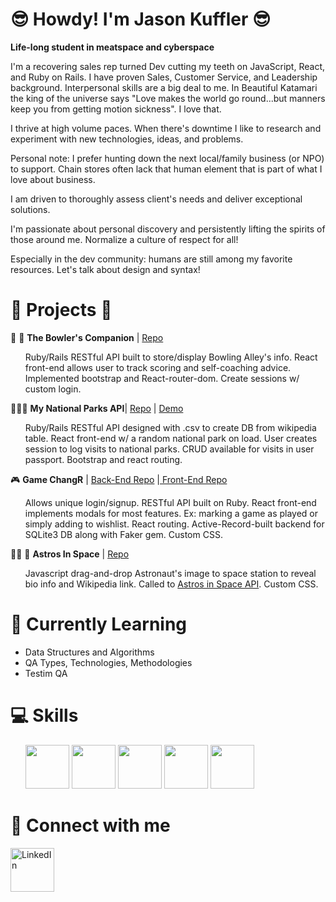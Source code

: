 # :sunglasses: Howdy! I'm Jason Kuffler :sunglasses:

<b>Life-long student in meatspace and cyberspace</b>

I'm a recovering sales rep turned Dev cutting my teeth on JavaScript, React, and Ruby on Rails. I have proven Sales, Customer Service, and Leadership background. Interpersonal skills are a big deal to me. In Beautiful Katamari the king of the universe says "Love makes the world go round...but manners keep you from getting motion sickness". I love that.

I thrive at high volume paces. When there's downtime I like to research and experiment with new technologies, ideas, and problems.

Personal note: I prefer hunting down the next local/family business (or NPO) to support. Chain stores often lack that human element that is part of what I love about business.

I am driven to thoroughly assess client's needs and deliver exceptional solutions.

I'm passionate about personal discovery and persistently lifting the spirits of those around me. Normalize a culture of respect for all!

Especially in the dev community: humans are still among my favorite resources. Let's talk about design and syntax!



# :construction_worker: Projects :construction_worker: 

:construction_worker:  :bowling: <b>The Bowler's Companion</b> | <a href="https://github.com/Jkuffler/bowling/tree/master" rel="noreferrer noopener">Repo</a>
 <ul>
Ruby/Rails RESTful API built to store/display Bowling Alley's info.
React front-end allows user to track scoring and self-coaching advice.
Implemented bootstrap and React-router-dom.
Create sessions w/ custom login.
  </ul>

 :palm_tree::evergreen_tree::deciduous_tree: <b>My National Parks API</b>| <a href="https://github.com/Jkuffler/MyNationalParksAPI" rel="noreferrer noopener">Repo</a> | <a href="https://national-park-app.herokuapp.com/" rel="noreferrer noopener">Demo</a>
  <ul>
Ruby/Rails RESTful API designed with .csv to create DB from wikipedia table. 
React front-end w/ a random national park on load.
User creates session to log visits to national parks. 
CRUD available for visits in user passport. 
Bootstrap and react routing.
  </ul>

 :video_game: <b>Game ChangR</b> | <a href="https://github.com/Jkuffler/Phase3GroupProject_Back" rel="noreferrer noopener">Back-End Repo</a> |<a href="https://github.com/Jkuffler/Phase3GroupProject/tree/master/my-app-frontend" rel="noreferrer noopener"> Front-End Repo</a>
 <ul>
Allows unique login/signup.
RESTful API built on Ruby.
React front-end implements modals for most features. Ex: marking a game as played or simply adding to wishlist.
React routing. 
Active-Record-built backend for SQLite3 DB along with Faker gem. 
Custom CSS.
 </ul>
 
:astronaut: :rocket: <b>Astros In Space</b> | <a href="https://github.com/Jkuffler/Phase-1-Astronauts/tree/jason" rel="noreferrer noopener">Repo</a>
 <ul>
 Javascript drag-and-drop Astronaut's image to space station to reveal bio info and Wikipedia link. Called to <a href="http://open-notify.org/Open-Notify-API/People-In-Space/" rel="noreferrer noopener">Astros in Space API</a>. Custom CSS. 
 </ul>
 
# :thinking: Currently Learning 
<ul>
 <li>Data Structures and Algorithms</li>
 <li>QA Types, Technologies, Methodologies</li>
 <li>Testim QA</li>
</ul>

# :computer: Skills
<ul>
<img height=70px width=70px src="https://cdn.jsdelivr.net/gh/devicons/devicon/icons/javascript/javascript-original.svg" />
<img height=70px width=70px src="https://cdn.jsdelivr.net/gh/devicons/devicon/icons/react/react-original.svg" />
<img height=70px width=70px src="https://cdn.jsdelivr.net/gh/devicons/devicon/icons/ruby/ruby-original-wordmark.svg" />
<img height=70px width=70px src="https://cdn.jsdelivr.net/gh/devicons/devicon/icons/bash/bash-original.svg" />
<img height=70px width=70px src="https://cdn.jsdelivr.net/gh/devicons/devicon/icons/chrome/chrome-original.svg" />
</ul>

# :calendar: Connect with me 

<a href="https://www.linkedin.com/in/jason-kuffler/detail/contact-info/" rel="noreferrer noopener"><img height=70px width=70px alt="LinkedIn" src="https://everything-pr.com/wp-content/uploads/2010/01/linkedin-logo.jpg" /></a>


<!--
**Jkuffler/Jkuffler** is a ✨ _special_ ✨ repository because its `README.md` (this file) appears on your GitHub profile.

Here are some ideas to get you started:

- 🔭 I’m currently working on ...
- 🌱 I’m currently learning ...
- 👯 I’m looking to collaborate on ...
- 🤔 I’m looking for help with ...
- 💬 Ask me about ...
- 📫 How to reach me: ...
- 😄 Pronouns: ...
- ⚡ Fun fact: ...
-->
